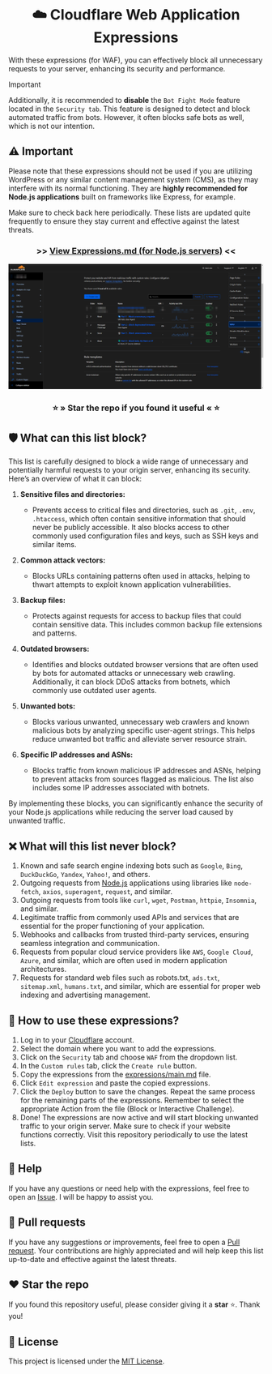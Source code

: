 <div align="center">
    <h1>☁️ Cloudflare Web Application Expressions</h1>
</div>

With these expressions (for WAF), you can effectively block all unnecessary requests to your server, enhancing its security and performance.

> [!IMPORTANT]  
> Additionally, it is recommended to **disable** the `Bot Fight Mode` feature located in the `Security tab`.
> This feature is designed to detect and block automated traffic from bots. However, it often blocks safe bots as well, which is not our intention.


## ⚠️ Important
Please note that these expressions should not be used if you are utilizing WordPress or any similar content management system (CMS), as they may interfere with its normal functioning.
They are **highly recommended for Node.js applications** built on frameworks like Express, for example.

Make sure to check back here periodically. These lists are updated quite frequently to ensure they stay current and effective against the latest threats.

<div align="center">
   <h3>>> <a href="expressions/main.md">View Expressions.md (for Node.js servers)</a> <<</h3>
   <img src="assets/images/brave_3bq3ILedXwKD.png" alt="Cloudflare WAF"> 
   <h3>⭐ » Star the repo if you found it useful « ⭐</h3>
</div>


## 🛡️ What can this list block?
This list is carefully designed to block a wide range of unnecessary and potentially harmful requests to your origin server, enhancing its security. Here’s an overview of what it can block:

1. **Sensitive files and directories:**
   - Prevents access to critical files and directories, such as `.git`, `.env`, `.htaccess`, which often contain sensitive information that should never be publicly accessible. It also blocks access to other commonly used configuration files and keys, such as SSH keys and similar items.

2. **Common attack vectors:**
   - Blocks URLs containing patterns often used in attacks, helping to thwart attempts to exploit known application vulnerabilities.

3. **Backup files:**
   - Protects against requests for access to backup files that could contain sensitive data. This includes common backup file extensions and patterns.

4. **Outdated browsers:**
   - Identifies and blocks outdated browser versions that are often used by bots for automated attacks or unnecessary web crawling. Additionally, it can block DDoS attacks from botnets, which commonly use outdated user agents.

5. **Unwanted bots:**
   - Blocks various unwanted, unnecessary web crawlers and known malicious bots by analyzing specific user-agent strings. This helps reduce unwanted bot traffic and alleviate server resource strain.

6. **Specific IP addresses and ASNs:**
   - Blocks traffic from known malicious IP addresses and ASNs, helping to prevent attacks from sources flagged as malicious. The list also includes some IP addresses associated with botnets.

By implementing these blocks, you can significantly enhance the security of your Node.js applications while reducing the server load caused by unwanted traffic.


## ❌ What will this list never block?
1. Known and safe search engine indexing bots such as `Google`, `Bing`, `DuckDuckGo`, `Yandex`, `Yahoo!`, and others.
2. Outgoing requests from [Node.js](https://nodejs.org) applications using libraries like `node-fetch`, `axios`, `superagent`, `request`, and similar.
3. Outgoing requests from tools like `curl`, `wget`, `Postman`, `httpie`, `Insomnia`, and similar.
4. Legitimate traffic from commonly used APIs and services that are essential for the proper functioning of your application.
5. Webhooks and callbacks from trusted third-party services, ensuring seamless integration and communication.
6. Requests from popular cloud service providers like `AWS`, `Google Cloud`, `Azure`, and similar, which are often used in modern application architectures.
7. Requests for standard web files such as robots.txt, `ads.txt`, `sitemap.xml`, `humans.txt`, and similar, which are essential for proper web indexing and advertising management.


## 📝 How to use these expressions?
1. Log in to your [Cloudflare](https://dash.cloudflare.com) account.
2. Select the domain where you want to add the expressions.
3. Click on the `Security` tab and choose `WAF` from the dropdown list.
4. In the `Custom rules` tab, click the `Create rule` button.
5. Copy the expressions from the [expressions/main.md](expressions/main.md) file.
6. Click `Edit expression` and paste the copied expressions.
7. Click the `Deploy` button to save the changes. Repeat the same process for the remaining parts of the expressions. Remember to select the appropriate Action from the file (Block or Interactive Challenge).
8. Done! The expressions are now active and will start blocking unwanted traffic to your origin server. Make sure to check if your website functions correctly. Visit this repository periodically to use the latest lists.


## 🤔 Help
If you have any questions or need help with the expressions, feel free to open an [Issue](https://github.com/sefinek24/cloudflare-waf-expressions/issues). I will be happy to assist you.


## 🤝 Pull requests
If you have any suggestions or improvements, feel free to open a [Pull request](https://github.com/sefinek24/cloudflare-waf-expressions/pulls). Your contributions are highly appreciated and will help keep this list up-to-date and effective against the latest threats.


## ❤️ Star the repo
If you found this repository useful, please consider giving it a **star** ⭐. Thank you!


## 🔖 License
This project is licensed under the [MIT License](LICENSE).


[//]: # (<h3>>> <a href="expressions/php">View Expressions.md &#40;servers with PHP installed&#41;</a> <<</h3>)